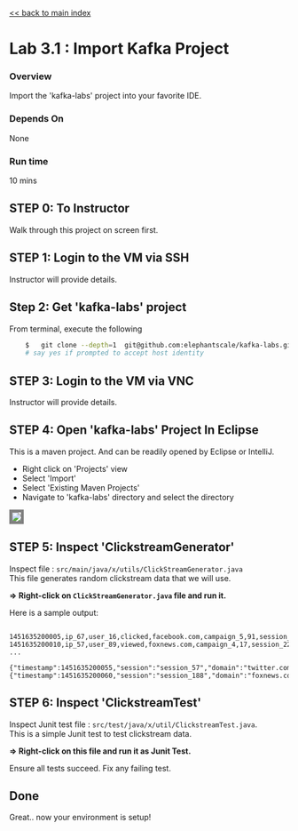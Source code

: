 <link rel='stylesheet' href='../assets/css/main.css'/>

[<< back to main index](../README.md)

Lab 3.1 : Import Kafka Project
===========================

### Overview
Import the 'kafka-labs' project into your favorite IDE.

### Depends On
None

### Run time
10 mins

## STEP 0: To Instructor
Walk through this project on screen first.

## STEP 1: Login to the VM via SSH
Instructor will provide details.

## Step 2: Get 'kafka-labs' project
From terminal, execute the following

```bash
    $   git clone --depth=1  git@github.com:elephantscale/kafka-labs.git
    # say yes if prompted to accept host identity
```

## STEP 3: Login to the VM via VNC
Instructor will provide details.

## STEP 4: Open 'kafka-labs' Project In Eclipse
This is a maven project.  And can be readily opened by Eclipse or IntelliJ.

* Right click on 'Projects' view
* Select 'Import'
* Select 'Existing Maven Projects'
* Navigate to 'kafka-labs' directory and select the directory


<img src="../assets/images/3.1a.png" style="border: 5px solid grey ; max-width:100%;" />

<br clear="all"/>

## STEP 5: Inspect 'ClickstreamGenerator'
Inspect file : `src/main/java/x/utils/ClickStreamGenerator.java`  
This file generates random clickstream data that we will use.

**=> Right-click on `ClickStreamGenerator.java`  file and run it.**

Here is a sample output:

```console

1451635200005,ip_67,user_16,clicked,facebook.com,campaign_5,91,session_251
1451635200010,ip_57,user_89,viewed,foxnews.com,campaign_4,17,session_224
...

{"timestamp":1451635200055,"session":"session_57","domain":"twitter.com","cost":24,"user":"user_31","campaign":"campaign_1","ip":"ip_64","action":"blocked"}
{"timestamp":1451635200060,"session":"session_188","domain":"foxnews.com","cost":26,"user":"user_33","campaign":"campaign_4","ip":"ip_99","action":"clicked"}
```



## STEP 6: Inspect 'ClickstreamTest'
Inspect Junit test file : `src/test/java/x/util/ClickstreamTest.java`.   
This is a simple Junit test to test clickstream data.  

**=> Right-click on this file and run it as Junit Test.**  

Ensure all tests succeed.  Fix any failing test.


## Done
Great.. now your environment is setup!
